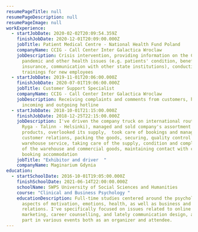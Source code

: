```yaml
---
resumePageTitle: null
resumePageDescription: null
resumePageImage: null
workExperience:
  - startJobDate: 2020-02-02T20:09:54.359Z
    finishJobDate: 2020-12-01T20:09:00.000Z
    jobTitle: Patient Medical Centre - National Health Fund Poland
    companyName: CCIG - Call Center Inter Galactica Wroclaw
    jobDescription: Crisis intervention, providing information on the Covid-19
      pandemic and other health issues (e.g. patients' condition, benefits,
      insurance, communication with other state institutions), conducting
      trainings for new employees
  - startJobDate: 2019-11-01T20:06:00.000Z
    finishJobDate: 2020-07-01T19:06:00.000Z
    jobTitle: Customer Support Specialist
    companyName: CCIG - Call Center Inter Galactica Wroclaw
    jobDescription: Receiving complaints and comments from customers, handling
      incoming and outgoing hotline
  - startJobDate: 2018-10-01T21:15:00.000Z
    finishJobDate: 2018-12-25T22:15:00.000Z
    jobDescription: I've driven the company truck on international routes  (Gdynia -
      Ryga - Talinn - Helsinki), managed and sold company's assortment of
      products, overlooked its supply,  took care of bookings and managed
      customer relations, packing the goods, securing, quality control products,
      warehouse service, taking care of the supply, condition and completeness
      of the warehouse and commercial goods, maintaining contact with customers,
      booking accommodation
    jobTitle: "Exhibitor and driver  "
    companyName: Maginarium Gdynia
education:
  - startSchoolDate: 2016-10-01T19:05:00.000Z
    finishSchoolDate: 2021-06-14T22:00:00.000Z
    schoolName: SWPS University of Social Sciences and Humanities
    course: "Clinical and Business Psychology "
    educationDescription: Full-time studies centered around the psychological
      aspects of motivation, emotions, health, as well as business and social
      relations. I've specifically focused on issues related to online
      marketing, career counselling, and lately communication design, and take
      part in various events both as an organizer and attendee.
---
```

